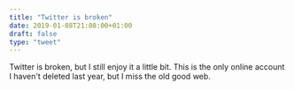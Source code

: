 ```yaml
---
title: "Twitter is broken"
date: 2019-01-08T21:08:00+01:00
draft: false
type: "tweet"
---
```

Twitter is broken, but I still enjoy it a little bit. This is the only online account I haven't deleted last year, but I miss the old good web.